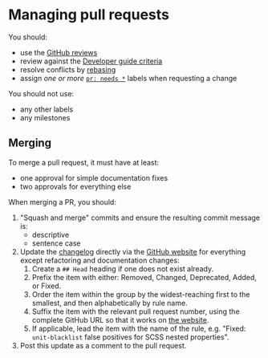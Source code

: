 # Managing pull requests

You should:

-   use the [GitHub reviews](https://help.github.com/articles/about-pull-request-reviews/)
-   review against the [Developer guide criteria](../developer-guide/rules.md)
-   resolve conflicts by [rebasing](https://www.atlassian.com/git/tutorials/rewriting-history/git-rebase)
-   assign _one or more_ [`pr: needs *`](https://github.com/stylelint/stylelint/labels) labels when requesting a change

You should not use:

-   any other labels
-   any milestones

## Merging

To merge a pull request, it must have at least:

-   one approval for simple documentation fixes
-   two approvals for everything else

When merging a PR, you should:

1.  "Squash and merge" commits and ensure the resulting commit message is:
    -   descriptive
    -   sentence case
2.  Update the [changelog](https://github.com/stylelint/stylelint/blob/master/CHANGELOG.md) directly via the [GitHub website](https://github.com/stylelint/stylelint/edit/master/CHANGELOG.md) for everything except refactoring and documentation changes:
    1.  Create a `## Head` heading if one does not exist already.
    2.  Prefix the item with either: Removed, Changed, Deprecated, Added, or Fixed.
    3.  Order the item within the group by the widest-reaching first to the smallest, and then alphabetically by rule name.
    4.  Suffix the item with the relevant pull request number, using the complete GitHub URL so that it works on [the website](https://stylelint.io/CHANGELOG/).
    5.  If applicable, lead the item with the name of the rule, e.g. "Fixed: `unit-blacklist` false positives for SCSS nested properties".
3.  Post this update as a comment to the pull request.
